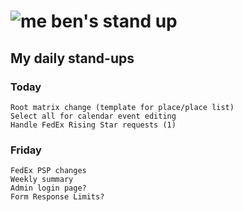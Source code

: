 # ![me](https://avatars2.githubusercontent.com/u/5232044?s=50&v=4) ben's stand up

## My daily stand-ups

### Today

    Root matrix change (template for place/place list)
    Select all for calendar event editing
    Handle FedEx Rising Star requests (1)
    
### Friday
    
    FedEx PSP changes
    Weekly summary
    Admin login page?
    Form Response Limits?
